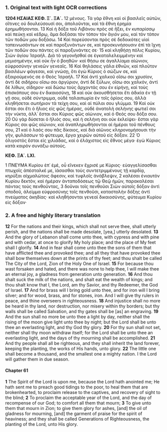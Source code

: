 ### 1. Original text with light OCR corrections

**1204 ΗΣΑΙΑΣ ΚΕΦ. Ξ΄. ΞΑ΄.**
12 μένους. Τὰ γὰρ ἔθνη καὶ οἱ βασιλεῖς αὐτῶν, οἵτινες οὐ δουλεύσουσί σοι, ἀπολοῦνται, καὶ τὰ ἔθνη ἐρημία ἐρημωθήσονται.
13 Καὶ ἡ δόξα τοῦ Λιβάνου πρὸς σὲ ἥξει, ἐν κυπαρίσσῳ καὶ πεύκῃ καὶ κέδρῳ, ἅμα δοξάσαι τὸν τόπον τὸν ἅγιόν μου, καὶ τὸν τόπον τῶν ποδῶν μου δοξάσω.
14 Καὶ πορεύσονται πρὸς σὲ δεδοικότες υἱοὶ ταπεινωσάντων σε καὶ παροξυνάντων σε, καὶ προσκυνήσουσιν ἐπὶ τὰ ἴχνη τῶν ποδῶν σου πάντες οἱ παροξυνάντες σε·
15 καὶ κληθήσῃ πόλις Κυρίου, Σιὼν ἁγίου Ἰσραήλ. Διὰ τὸ γεγονῆσθαί σε ἐγκαταλελειμμένην καὶ μεμισημένην, καὶ οὐκ ἦν ὁ βοηθῶν· καὶ θήσω σε ἀγαλλίαμα αἰώνιον, εὐφροσύνην γενεῶν γενεαῖς.
16 Καὶ θηλάσεις γάλα ἐθνῶν, καὶ πλοῦτον βασιλέων φάγεσαι, καὶ γνώσῃ, ὅτι ἐγὼ Κύριος ὁ σώζων σε, καὶ ἐξαιρούμενός σε ὁ Θεὸς Ἰσραήλ.
17 Καὶ ἀντὶ χαλκοῦ οἴσω σοι χρυσίον, ἀντὶ δὲ σιδήρου οἴσω σοι ἀργύριον, ἀντὶ δὲ ξύλων, οἴσω σοι χαλκόν, ἀντὶ δὲ λίθων, σίδηρον· καὶ δώσω τοὺς ἄρχοντάς σου ἐν εἰρήνῃ, καὶ τοὺς ἐπισκόπους σου ἐν δικαιοσύνῃ,
18 καὶ οὐκ ἀκουσθήσεται ἔτι ἀδικία ἐν τῇ γῇ σου, οὐδὲ σύντριμμα, οὐδὲ ταλαιπωρία ἐν τοῖς ὁρίοις σου, ἀλλὰ κληθήσεται σωτήριον τὰ τείχη σου, καὶ αἱ πύλαι σου γλύμμα.
19 Καὶ οὐκ ἔσται σοι ἔτι ὁ ἥλιος εἰς φῶς ἡμέρας, οὐδὲ ἀνατολὴ σελήνης φωτιεῖ σοι τὴν νύκτα, ἀλλ᾽ ἔσται σοι Κύριος φῶς αἰώνιον, καὶ ὁ Θεός σου δόξα σου.
20 Οὐ γὰρ δύσεται ὁ ἥλιός σου, καὶ ἡ σελήνη σοι οὐκ ἐκλείψει· ἔσται γὰρ Κύριος σοι φῶς αἰώνιον, καὶ ἀναπληρωθήσονται αἱ ἡμέραι τοῦ πένθους σου,
21 καὶ ὁ λαός σου πᾶς δίκαιος, καὶ διὰ αἰῶνος κληρονομήσουσι τὴν γῆν, φυλάσσων τὸ φύτευμα, ἔργα χειρῶν αὐτοῦ εἰς δόξαν.
22 Ὁ ὀλιγοστὸς ἔσται εἰς χιλιάδας, καὶ ὁ ἐλάχιστος εἰς ἔθνος μέγα· ἐγὼ Κύριος κατὰ καιρὸν συνάξω αὐτούς.

**ΚΕΦ. ΞΑ΄. LXI.**

1 ΠΝΕΥΜΑ Κυρίου ἐπ᾽ ἐμὲ, οὗ εἵνεκεν ἔχρισέ με Κύριος· εὐαγγελίσασθαι πτωχοῖς ἀπέσταλκέ με, ἰάσασθαι τοὺς συντετριμμένους τῇ καρδίᾳ, κηρύξαι αἰχμαλώτοις ἄφεσιν, καὶ τυφλοῖς ἀνάβλεψιν,
2 καλέσαι ἐνιαυτὸν Κυρίου δεκτὸν, καὶ ἡμέραν ἀνταποδόσεως τῷ Θεῷ ἡμῶν, παρακαλέσαι πάντας τοὺς πενθοῦντας,
3 δοῦναι τοῖς πενθοῦσι Σιὼν αὐτοῖς δόξαν ἀντὶ σποδοῦ, ἀλείμμα εὐφροσύνης τοῖς πενθοῦσι, καταστολὴν δόξης ἀντὶ πνεύματος ἀκηδίας· καὶ κληθήσονται γενεαὶ δικαιοσύνης, φύτευμα Κυρίου εἰς δόξαν·

### 2. A free and highly literary translation

**12** For the nations and their kings, which shall not serve thee,
    shall utterly perish,
    and the nations shall be made desolate, [yea,] utterly desolated.
**13** And the glory of Lebanon shall come unto thee,
    with cypress and with pine and with cedar,
    at once to glorify My holy place;
    and the place of My feet shall I glorify.
**14** And in fear shall come unto thee
    the sons of them that have afflicted thee and provoked thee;
    and all they that have provoked thee shall bow themselves down
    at the prints of thy feet;
    and thou shalt be called The City of the Lord,
    Zion of the Holy One of Israel.
**15** For because thou wast forsaken and hated,
    and there was none to help thee,
    I will make thee an eternal joy,
    a gladness from generation unto generation.
**16** And thou shalt suck the milk of the nations,
    and shalt eat the wealth of kings;
    and thou shalt know that I, the Lord, am thy Savior,
    and thy Redeemer, the God of Israel.
**17** And for brass will I bring gold unto thee,
    and for iron will I bring silver;
    and for wood, brass, and for stones, iron.
    And I will give thy rulers in peace,
    and thine overseers in righteousness.
**18** And injustice shall no more be heard in thy land,
    nor destruction, nor misery within thy borders;
    but thy walls shall be called Salvation,
    and thy gates shall be [as] an engraving.
**19** And the sun shall no more be unto thee a light by day,
    neither shall the rising of the moon give light unto thee by night;
    but the Lord shall be unto thee an everlasting light,
    and thy God thy glory.
**20** For thy sun shall not set, neither shall thy moon withdraw itself;
    for the Lord shall be unto thee an everlasting light,
    and the days of thy mourning shall be accomplished.
**21** And thy people shall all be righteous,
    and they shall inherit the land forever,
    keeping the planting, the works of His hands, unto glory.
**22** The little one shall become a thousand,
    and the smallest one a mighty nation.
    I the Lord will gather them in due season.

#### Chapter 61

**1** The Spirit of the Lord is upon me,
    because the Lord hath anointed me;
    He hath sent me to preach good tidings to the poor,
    to heal them that are brokenhearted,
    to proclaim release to the captives,
    and recovery of sight to the blind;
**2** To proclaim the acceptable year of the Lord,
    and the day of recompense of our God;
    to comfort all them that mourn;
**3** To give unto them that mourn in Zion;
    to give them glory for ashes,
    [and] the oil of gladness for mourning,
    [and] the garment of praise for the spirit of heaviness;
    and they shall be called Generations of Righteousness,
    the planting of the Lord, unto His glory.